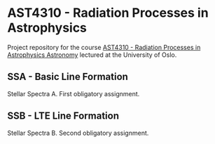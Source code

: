 # AST4310 - Radiation Processes in Astrophysics

Project repository for the course [AST4310 - Radiation Processes in Astrophysics Astronomy](https://www.uio.no/studier/emner/matnat/astro/AST4310/h18/index.html) lectured at the University of Oslo.

## SSA - Basic Line Formation
Stellar Spectra A. First obligatory assignment.

## SSB - LTE Line Formation
Stellar Spectra B. Second obligatory assignment.


